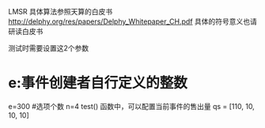 LMSR
具体算法参照天算的白皮书 http://delphy.org/res/papers/Delphy_Whitepaper_CH.pdf
具体的符号意义也请研读白皮书

测试时需要设置这2个参数
# e:事件创建者自行定义的整数
e=300
#选项个数
n=4
test()
函数中，可以配置当前事件的售出量
  qs = [110, 10, 10, 10]


